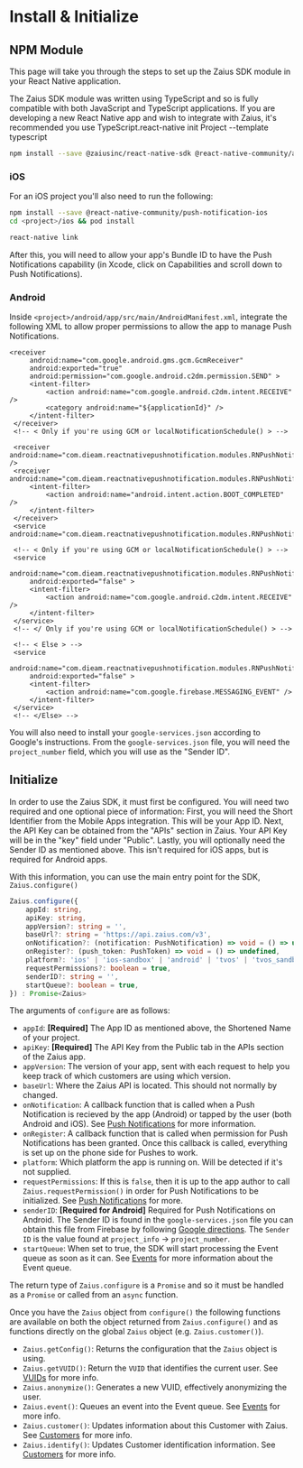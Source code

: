 # Install & Initialize

## NPM Module

This page will take you through the steps to set up the Zaius SDK module in your React Native application.

The Zaius SDK module was written using TypeScript and so is fully compatible with both JavaScript and TypeScript applications. If you are developing a new React Native app and wish to integrate with Zaius, it's recommended you use TypeScript.react-native init Project --template typescript

```bash
npm install --save @zaiusinc/react-native-sdk @react-native-community/async-storage react-native-push-notification
```

### iOS

For an iOS project you'll also need to run the following:

```bash
npm install --save @react-native-community/push-notification-ios
cd <project>/ios && pod install
```

```bash
react-native link
```

After this, you will need to allow your app's Bundle ID to have the Push Notifications capability \(in Xcode, click on Capabilities and scroll down to Push Notifications\).

### Android

Inside `<project>/android/app/src/main/AndroidManifest.xml`, integrate the following XML to allow proper permissions to allow the app to manage Push Notifications.

```markup
<receiver
     android:name="com.google.android.gms.gcm.GcmReceiver"
     android:exported="true"
     android:permission="com.google.android.c2dm.permission.SEND" >
     <intent-filter>
         <action android:name="com.google.android.c2dm.intent.RECEIVE" />
         <category android:name="${applicationId}" />
     </intent-filter>
 </receiver>
 <!-- < Only if you're using GCM or localNotificationSchedule() > -->

 <receiver android:name="com.dieam.reactnativepushnotification.modules.RNPushNotificationPublisher" />
 <receiver android:name="com.dieam.reactnativepushnotification.modules.RNPushNotificationBootEventReceiver">
     <intent-filter>
         <action android:name="android.intent.action.BOOT_COMPLETED" />
     </intent-filter>
 </receiver>
 <service android:name="com.dieam.reactnativepushnotification.modules.RNPushNotificationRegistrationService"/>

 <!-- < Only if you're using GCM or localNotificationSchedule() > -->
 <service
     android:name="com.dieam.reactnativepushnotification.modules.RNPushNotificationListenerServiceGcm"
     android:exported="false" >
     <intent-filter>
         <action android:name="com.google.android.c2dm.intent.RECEIVE" />
     </intent-filter>
 </service>
 <!-- </ Only if you're using GCM or localNotificationSchedule() > -->

 <!-- < Else > -->
 <service
     android:name="com.dieam.reactnativepushnotification.modules.RNPushNotificationListenerService"
     android:exported="false" >
     <intent-filter>
         <action android:name="com.google.firebase.MESSAGING_EVENT" />
     </intent-filter>
 </service>
 <!-- </Else> -->
```

You will also need to install your `google-services.json` according to Google's instructions. From the `google-services.json` file, you will need the `project_number` field, which you will use as the "Sender ID".

## Initialize

In order to use the Zaius SDK, it must first be configured. You will need two required and one optional piece of information: First, you will need the Short Identifier from the Mobile Apps integration. This will be your App ID. Next, the API Key can be obtained from the "APIs" section in Zaius. Your API Key will be in the "key" field under "Public". Lastly, you will optionally need the Sender ID as mentioned above. This isn't required for iOS apps, but is required for Android apps.

With this information, you can use the main entry point for the SDK, `Zaius.configure()`

```typescript
Zaius.configure({
    appId: string,
    apiKey: string,
    appVersion?: string = '',
    baseUrl?: string = 'https://api.zaius.com/v3',
    onNotification?: (notification: PushNotification) => void = () => undefined,
    onRegister?: (push_token: PushToken) => void = () => undefined,
    platform?: 'ios' | 'ios-sandbox' | 'android' | 'tvos' | 'tvos_sandbox' | 'unknown' // = [calculated from Platform.OS]
    requestPermissions?: boolean = true,
    senderID?: string = '',
    startQueue?: boolean = true,
}) : Promise<Zaius>
```

The arguments of `configure` are as follows:

* `appId`: **\[Required\]** The App ID as mentioned above, the Shortened Name of your project.
* `apiKey`: **\[Required\]** The API Key from the Public tab in the APIs section of the Zaius app.
* `appVersion`: The version of your app, sent with each request to help you keep track of which customers are using which version.
* `baseUrl`: Where the Zaius API is located. This should not normally by changed.
* `onNotification`: A callback function that is called when a Push Notification is recieved by the app \(Android\) or tapped by the user \(both Android and iOS\). See [Push Notifications](push-messaging/push-notifications.md) for more information.
* `onRegister`: A callback function that is called when permission for Push Notifications has been granted. Once this callback is called, everything is set up on the phone side for Pushes to work.
* `platform`: Which platform the app is running on. Will be detected if it's not supplied.
* `requestPermissions`: If this is `false`, then it is up to the app author to call `Zaius.requestPermission()` in order for Push Notifications to be initialized. See [Push Notifications](push-messaging/push-notifications.md) for more.
* `senderID`: **\[Required for Android\]** Required for Push Notifications on Android. The Sender ID is found in the `google-services.json` file you can obtain this file from Firebase by following [Google directions](https://support.google.com/firebase/answer/7015592?hl=en#android). The `Sender ID` is the value found at `project_info` -&gt; `project_number`.
* `startQueue`: When set to true, the SDK will start processing the Event queue as soon as it can. See [Events](tagging/events.md) for more information about the Event queue. 

 The return type of `Zaius.configure` is a `Promise` and so it must be handled as a `Promise` or called from an `async` function.

Once you have the `Zaius` object from `configure()` the following functions are available on both the object returned from `Zaius.configure()` and as functions directly on the global `Zaius` object \(e.g. `Zaius.customer()`\).

* `Zaius.getConfig()`: Returns the configuration that the `Zaius` object is using.
* `Zaius.getVUID()`: Return the `VUID` that identifies the current user. See [VUIDs](tagging/customers/#vuids) for more info.
* `Zaius.anonymize()`: Generates a new VUID, effectively anonymizing the user.
* `Zaius.event()`: Queues an event into the Event queue. See [Events](tagging/events.md) for more info.
* `Zaius.customer()`: Updates information about this Customer with Zaius. See [Customers](tagging/customers/#updating-customer-information) for more info.
* `Zaius.identify()`: Updates Customer identification information. See [Customers](tagging/customers/#updating-customer-identifiers) for more info.

